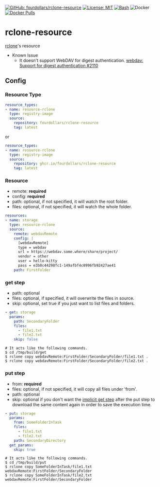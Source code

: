  [![GitHub: fourdollars/rclone-resource](https://img.shields.io/badge/GitHub-fourdollars%2Frclone%E2%80%90resource-green.svg)](https://github.com/fourdollars/rclone-resource/) [![License: MIT](https://img.shields.io/badge/License-MIT-blue.svg)](https://opensource.org/licenses/MIT) [![Bash](https://img.shields.io/badge/Language-Bash-red.svg)](https://www.gnu.org/software/bash/) ![Docker](https://github.com/fourdollars/rclone-resource/workflows/Docker/badge.svg) [![Docker Pulls](https://img.shields.io/docker/pulls/fourdollars/rclone-resource.svg)](https://hub.docker.com/r/fourdollars/rclone-resource/)
# rclone-resource
[rclone](https://rclone.org/)'s resource

* Known Issue
  * It doesn't support WebDAV for digest authentication. [webdav: Support for digest authentication #2110](https://github.com/rclone/rclone/issues/2110)

## Config

### Resource Type

```yaml
resource_types:
- name: resource-rclone
  type: registry-image
  source:
    repository: fourdollars/rclone-resource
    tag: latest
```

or

```yaml
resource_types:
- name: resource-rclone
  type: registry-image
  source:
    repository: ghcr.io/fourdollars/rclone-resource
    tag: latest
```

### Resource

* remote: **required**
* config: **required**
* path: optional, if not specified, it will watch the root folder.
* files: optional, if not specified, it will watch the whole folder.

```yaml
resources:
- name: storage
  type: resource-rclone
  source:
    remote: webdavRemote
    config: |
      [webdavRemote]
      type = webdav
      url = https://webdav.some.where/share/project/
      vendor = other
      user = hello-kitty
      pass = e3b0c44298fc1-149afbf4c8996fb92427ae41
    path: FirstFolder
```

### get step

* path: optional
* files: optional, if specified, it will overwrite the files in source.
* skip: optional, set true if you just want to list files and folders.

```yaml
- get: storage
  params:
    path: SecondaryFolder
    files:
      - file1.txt
      - file2.txt
    skip: false
```
```shell
# It acts like the following commands.
$ cd /tmp/build/get
$ rclone copy webdavRemote:FirstFolder/SecondaryFolder/file1.txt .
$ rclone copy webdavRemote:FirstFolder/SecondaryFolder/file2.txt .
```

### put step

* from: **required**
* files: optional, if not specified, it will copy all files under 'from'.
* path: optional
* skip: optional if you don't want the [implicit get step](https://concourse-ci.org/jobs.html#put-step) after the put step to download the same content again in order to save the execution time.

```yaml
- put: storage
  params:
    from: SomeFolderInTask
    files:
      - file1.txt
      - file2.txt
    path: SecondaryDirectory
  get_params:
    skip: true
```
```shell
# It acts like the following commands.
$ cd /tmp/build/put
$ rclone copy SomeFolderInTask/file1.txt webdavRemote:FirstFolder/SecondaryFolder
$ rclone copy SomeFolderInTask/file2.txt webdavRemote:FirstFolder/SecondaryFolder
```
